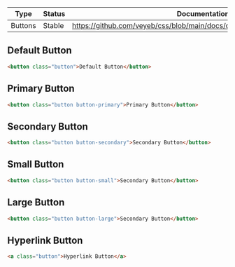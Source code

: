 Type | Status | Documentation
------------ | ------------- | -------------
Buttons | Stable | https://github.com/veyeb/css/blob/main/docs/content/components/buttons.md

## Default Button
```html live
<button class="button">Default Button</button>
```

## Primary Button
```html live
<button class="button button-primary">Primary Button</button>
```

## Secondary Button
```html live
<button class="button button-secondary">Secondary Button</button>
```

## Small Button
```html live
<button class="button button-small">Secondary Button</button>
```

## Large Button
```html live
<button class="button button-large">Secondary Button</button>
```

## Hyperlink Button
```html live
<a class="button">Hyperlink Button</a>
```
